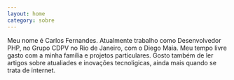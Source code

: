 ```yaml
---
layout: home
category: sobre
---
```

Meu nome é Carlos Fernandes. Atualmente trabalho como Desenvolvedor PHP, no Grupo CDPV no Rio de Janeiro, com o Diego Maia.
Meu tempo livre gasto com a minha família e projetos particulares.
Gosto também de ler artigos sobre atualiades e inovações tecnoligicas, ainda mais quando se trata de internet.